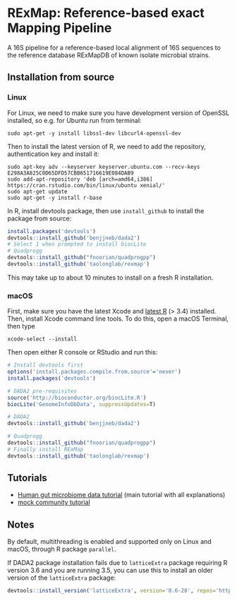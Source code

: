 # RExMap: Reference-based exact Mapping Pipeline

A 16S pipeline for a reference-based local alignment of 16S sequences to the reference database RExMapDB of known isolate microbial strains.

## Installation from source

### Linux

For Linux, we need to make sure you have development version of OpenSSL installed, so e.g. for Ubuntu run from terminal:
```
sudo apt-get -y install libssl-dev libcurl4-openssl-dev
```
Then to install the latest version of R, we need to add the repository, authentication key and install it:
```
sudo apt-key adv --keyserver keyserver.ubuntu.com --recv-keys E298A3A825C0D65DFD57CBB651716619E084DAB9
sudo add-apt-repository 'deb [arch=amd64,i386] https://cran.rstudio.com/bin/linux/ubuntu xenial/'
sudo apt-get update
sudo apt-get -y install r-base
```

In R, install devtools package, then use `install_github` to install the package from source:

```R
install.packages('devtools')
devtools::install_github('benjjneb/dada2')
# Select 1 when prompted to install biocLite
# Quadprogg
devtools::install_github("fnoorian/quadprogpp")
devtools::install_github('taolonglab/rexmap')
```

This may take up to about 10 minutes to install on a fresh R installation.

### macOS

First, make sure you have the latest Xcode and [latest R](https://cran.r-project.org/bin/macosx/R-3.5.0.pkg) (> 3.4) installed. Then, install Xcode command line tools. To do this, open a macOS Terminal, then type
```
xcode-select --install
```

Then open either R console or RStudio and run this:
```R
# Install devtools first
options('install.packages.compile.from.source'='never')
install.packages('devtools')

# DADA2 pre-requisites
source('http://bioconductor.org/biocLite.R')
biocLite('GenomeInfoDbData', suppressUpdates=T)

# DADA2
devtools::install_github('benjjneb/dada2')

# Quadprogg
devtools::install_github("fnoorian/quadprogpp")
# Finally install RExMap
devtools::install_github('taolonglab/rexmap')
```


## Tutorials

* [Human gut microbiome data tutorial](tutorial.ipynb) (main tutorial with all explanations)
* [mock community tutorial](tutorial_mock.ipynb)

## Notes

By default, multithreading is enabled and supported only on Linux and macOS, through R package `parallel`.

If DADA2 package installation fails due to `latticeExtra` package requiring R version 3.6 and you are running 3.5, you can use this to install an older version of the `latticeExtra` package:

```R
devtools::install_version('latticeExtra', version='0.6-28', repos='http://cran.us.r-project.org')
```